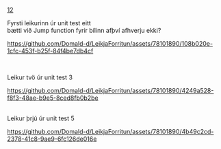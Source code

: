 [12](./scripts/)<br>

Fyrsti leikurinn úr unit test eitt<br>
bætti við Jump function fyrir bílinn afþví afhverju ekki?<br>


https://github.com/Domald-d/LeikjaForritun/assets/78101890/108b020e-1cfc-453f-b25f-84f4be7db4cf

<br>

Leikur tvö úr unit test 3


https://github.com/Domald-d/LeikjaForritun/assets/78101890/4249a528-f8f3-48ae-b9e5-8ced8fb0b2be

<br>
Leikur þrjú úr unit test 5



https://github.com/Domald-d/LeikjaForritun/assets/78101890/4b49c2cd-2378-41c8-9ae9-6fc126de016e

